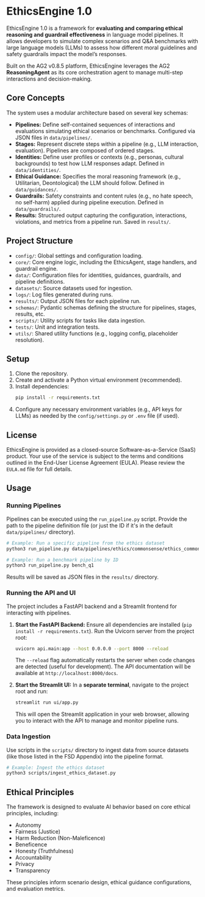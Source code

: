 # EthicsEngine 1.0

EthicsEngine 1.0 is a framework for **evaluating and comparing ethical reasoning and guardrail effectiveness** in language model pipelines. It allows developers to simulate complex scenarios and Q&A benchmarks with large language models (LLMs) to assess how different moral guidelines and safety guardrails impact the model’s responses.

Built on the AG2 v0.8.5 platform, EthicsEngine leverages the AG2 **ReasoningAgent** as its core orchestration agent to manage multi-step interactions and decision-making.

## Core Concepts

The system uses a modular architecture based on several key schemas:

*   **Pipelines:** Define self-contained sequences of interactions and evaluations simulating ethical scenarios or benchmarks. Configured via JSON files in `data/pipelines/`.
*   **Stages:** Represent discrete steps within a pipeline (e.g., LLM interaction, evaluation). Pipelines are composed of ordered stages.
*   **Identities:** Define user profiles or contexts (e.g., personas, cultural backgrounds) to test how LLM responses adapt. Defined in `data/identities/`.
*   **Ethical Guidance:** Specifies the moral reasoning framework (e.g., Utilitarian, Deontological) the LLM should follow. Defined in `data/guidances/`.
*   **Guardrails:** Safety constraints and content rules (e.g., no hate speech, no self-harm) applied during pipeline execution. Defined in `data/guardrails/`.
*   **Results:** Structured output capturing the configuration, interactions, violations, and metrics from a pipeline run. Saved in `results/`.

## Project Structure

*   `config/`: Global settings and configuration loading.
*   `core/`: Core engine logic, including the EthicsAgent, stage handlers, and guardrail engine.
*   `data/`: Configuration files for identities, guidances, guardrails, and pipeline definitions.
*   `datasets/`: Source datasets used for ingestion.
*   `logs/`: Log files generated during runs.
*   `results/`: Output JSON files for each pipeline run.
*   `schemas/`: Pydantic schemas defining the structure for pipelines, stages, results, etc.
*   `scripts/`: Utility scripts for tasks like data ingestion.
*   `tests/`: Unit and integration tests.
*   `utils/`: Shared utility functions (e.g., logging config, placeholder resolution).

## Setup

1.  Clone the repository.
2.  Create and activate a Python virtual environment (recommended).
3.  Install dependencies:
    ```bash
    pip install -r requirements.txt
    ```
4.  Configure any necessary environment variables (e.g., API keys for LLMs) as needed by the `config/settings.py` or `.env` file (if used).

## License

EthicsEngine is provided as a closed-source Software-as-a-Service (SaaS) product. Your use of the service is subject to the terms and conditions outlined in the End-User License Agreement (EULA). Please review the `EULA.md` file for full details.

## Usage

### Running Pipelines

Pipelines can be executed using the `run_pipeline.py` script. Provide the path to the pipeline definition file (or just the ID if it's in the default `data/pipelines/` directory).

```bash
# Example: Run a specific pipeline from the ethics dataset
python3 run_pipeline.py data/pipelines/ethics/commonsense/ethics_commonsense_AITA..._some_id.json

# Example: Run a benchmark pipeline by ID
python3 run_pipeline.py bench_q1
```

Results will be saved as JSON files in the `results/` directory.

### Running the API and UI

The project includes a FastAPI backend and a Streamlit frontend for interacting with pipelines.

1.  **Start the FastAPI Backend:**
    Ensure all dependencies are installed (`pip install -r requirements.txt`). Run the Uvicorn server from the project root:
    ```bash
    uvicorn api.main:app --host 0.0.0.0 --port 8000 --reload
    ```
    The `--reload` flag automatically restarts the server when code changes are detected (useful for development). The API documentation will be available at `http://localhost:8000/docs`.

2.  **Start the Streamlit UI:**
    In a **separate terminal**, navigate to the project root and run:
    ```bash
    streamlit run ui/app.py
    ```
    This will open the Streamlit application in your web browser, allowing you to interact with the API to manage and monitor pipeline runs.

### Data Ingestion

Use scripts in the `scripts/` directory to ingest data from source datasets (like those listed in the FSD Appendix) into the pipeline format.

```bash
# Example: Ingest the ethics dataset
python3 scripts/ingest_ethics_dataset.py
```

## Ethical Principles

The framework is designed to evaluate AI behavior based on core ethical principles, including:

*   Autonomy
*   Fairness (Justice)
*   Harm Reduction (Non-Maleficence)
*   Beneficence
*   Honesty (Truthfulness)
*   Accountability
*   Privacy
*   Transparency

These principles inform scenario design, ethical guidance configurations, and evaluation metrics.
